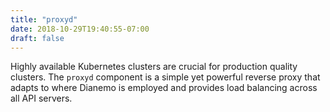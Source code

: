 ```yaml
---
title: "proxyd"
date: 2018-10-29T19:40:55-07:00
draft: false
---
```


Highly available Kubernetes clusters are crucial for production quality clusters.
The `proxyd` component is a simple yet powerful reverse proxy that adapts to where Dianemo is employed and provides load balancing across all API servers.
